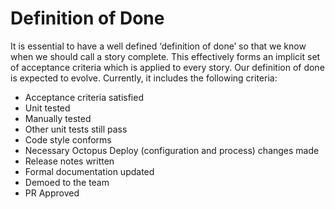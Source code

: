 # Definition of Done

It is essential to have a well defined ‘definition of done’ so that we know when we should call a story complete. This effectively forms an implicit set of acceptance criteria which is applied to every story. Our definition of done is expected to evolve. Currently, it includes the following criteria:

- Acceptance criteria satisfied
- Unit tested
- Manually tested
- Other unit tests still pass
- Code style conforms
- Necessary Octopus Deploy (configuration and process) changes made
- Release notes written
- Formal documentation updated
- Demoed to the team
- PR Approved
